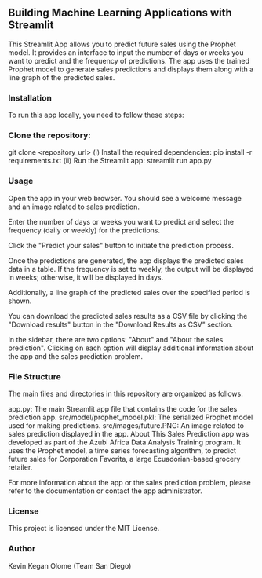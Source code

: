 ## Building Machine Learning Applications with Streamlit
This Streamlit App allows you to predict future sales using the Prophet model. It provides an interface to input the number of days or weeks you want to predict and the frequency of predictions. The app uses the trained Prophet model to generate sales predictions and displays them along with a line graph of the predicted sales.

### Installation
To run this app locally, you need to follow these steps:

### Clone the repository:
git clone <repository_url>
(i) Install the required dependencies: pip install -r requirements.txt (ii) Run the Streamlit app: streamlit run app.py

### Usage
Open the app in your web browser. You should see a welcome message and an image related to sales prediction.

Enter the number of days or weeks you want to predict and select the frequency (daily or weekly) for the predictions.

Click the "Predict your sales" button to initiate the prediction process.

Once the predictions are generated, the app displays the predicted sales data in a table. If the frequency is set to weekly, the output will be displayed in weeks; otherwise, it will be displayed in days.

Additionally, a line graph of the predicted sales over the specified period is shown.

You can download the predicted sales results as a CSV file by clicking the "Download results" button in the "Download Results as CSV" section.

In the sidebar, there are two options: "About" and "About the sales prediction". Clicking on each option will display additional information about the app and the sales prediction problem.

### File Structure
The main files and directories in this repository are organized as follows:

app.py: The main Streamlit app file that contains the code for the sales prediction app.
src/model/prophet_model.pkl: The serialized Prophet model used for making predictions.
src/images/future.PNG: An image related to sales prediction displayed in the app.
About
This Sales Prediction app was developed as part of the Azubi Africa Data Analysis Training program. It uses the Prophet model, a time series forecasting algorithm, to predict future sales for Corporation Favorita, a large Ecuadorian-based grocery retailer.

For more information about the app or the sales prediction problem, please refer to the documentation or contact the app administrator.

### License
This project is licensed under the MIT License.

### Author
Kevin Kegan Olome (Team San Diego)

